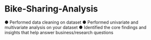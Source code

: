 # Bike-Sharing-Analysis

●	Performed data cleaning on dataset
●	Performed univariate and multivariate analysis on your dataset 
●	Identified the core findings and insights that help answer business/research questions 
